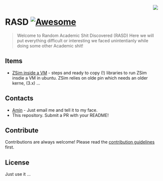<img src="icon.png" align="right" />

# RASD [![Awesome](https://cdn.rawgit.com/sindresorhus/awesome/d7305f38d29fed78fa85652e3a63e154dd8e8829/media/badge.svg)](https://github.com/sindresorhus/awesome)
> Welcome to Random Academic Shit Discovered (RASD)
 Here we will put everything difficult or interesting we faced unintentianly while doing some other Academic shit!


## Items

- [ZSim inside a VM](ZSim_in_VM/) - steps and ready to copy (!) libraries to run ZSim insdie a VM in ubuntu. ZSim relies on olde pin which needs an older kerne, (3.x) ...


## Contacts

- [Amin](aming@ece.ubc.ca) - Just email me and tell it to my face.
- This repository. Submit a PR with your README!

## Contribute

Contributions are always welcome!
Please read the [contribution guidelines](contributing.md) first.

## License
 Just use it ...
